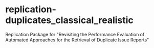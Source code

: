 # replication-duplicates_classical_realistic
Replication Package for "Revisiting the Performance Evaluation of Automated Approaches for the Retrieval of Duplicate Issue Reports"
